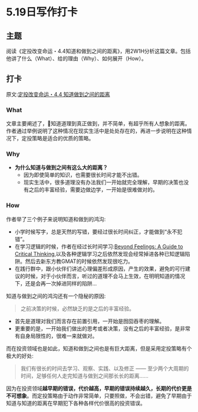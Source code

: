 # 5.19日写作打卡

## 主题

阅读《定投改变命运・4.4知道和做到之间的距离》，用2W1H分析这篇文章。包括他讲了什么（What）、给的理由（Why）、如何展开（How）。
## 打卡
原文:[定投改变命运・4.4 知道做到之间的距离](http://ri.firesbox.com/#/cn/?id=_44-%e7%9f%a5%e9%81%93%e5%81%9a%e5%88%b0%e4%b9%8b%e9%97%b4%e7%9a%84%e8%b7%9d%e7%a6%bb)
### What  
文章主要阐述了，知道道理到真正做到，并不简单，有超乎所有人想象的距离。作者通过举例说明了这种情况在现实生活中是处处存在的，再进一步说明在这种情况下，定投策略是适合的优质的策略。
### Why  
- **为什么知道与做到之间有这么大的距离？**  
    - 因为即使简单的知识，也需要很长时间才能不出错。
    - 现实生活中，很多道理没有办法我们一开始就完全理解，早期的决策也没有之后的丰富经验，需要边做边学，一开始是很难做对的。

### How
作者举了三个例子来说明知道和做到的鸿沟:
- 小学时候写字，总是天然的写错，要经过很长时间纠正，才能做到“永不犯错”。
- 在学习逻辑的时候，作者在经过长时间学习:[Beyond Feelings: A Guide to Critical Thinking](https://www.amazon.com/Beyond-Feelings-Guide-Critical-Thinking/dp/0078038189/),以及各种逻辑学习之后依然发现会经常掉进各种已知逻辑陷阱。然后去新东方教GMAT的时候依然发现很吃力。
- 在践行群中，跟小伙伴们讲述心理偏差形成原因，产生的效果，避免的可行建议的时候，对于小伙伴而言，听过的道理不会马上生效，在明明知道的情况下，还是会再一次掉进同样的陷阱...

知道与做到之间的鸿沟还有一个隐秘的原因:
> 之前决策的时候，必然缺乏的是之后的丰富经验。  

- 首先是道理对我们而言存在前置引用，一开始是囫囵吞枣的理解。
- 更重要的是，一开始我们做出的思考或者决策，没有之后的丰富经验，是非常有自身局限性的，很难一来就做对。

而在投资领域也是如此，知道和做到之间也是有巨大距离，但是采用定投策略有个极大的好处:
> 我们有很长的时间去学习、观察、实践、以及修正 —— 至少两个大周期的时间，足够任何人走完知道与做到之间那长长的距离……  

因为在投资领域**越早期的错误，代价越高，早期的错误持续越久，长期的代价更是不可想象**。而定投策略由于动作非常简单，只要照做，不会出错，避免了早期由于知道与知道的距离在早期犯下各种各样代价很高的投资错误。